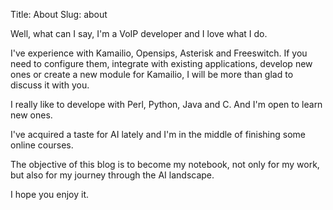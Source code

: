 Title: About
Slug: about

Well, what can I say, I'm a VoIP developer and I love what I do.

I've experience with Kamailio, Opensips, Asterisk and Freeswitch.
If you need to configure them, integrate with existing applications, develop new ones or create a new module for Kamailio, I will be more than glad to discuss it with you.

I really like to develope with Perl, Python, Java and C. And I'm open to learn new ones.

I've acquired a taste for AI lately and I'm in the middle of finishing some online courses.

The objective of this blog is to become my notebook, not only for my work, but also for my journey through the AI landscape.

I hope you enjoy it.
